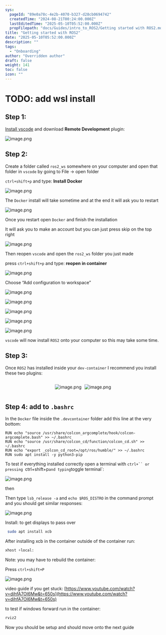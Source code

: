 ```yaml
---
sys:
  pageId: "89e0a78c-4e2b-4070-b327-d28cb0694742"
  createdTime: "2024-08-21T00:24:00.000Z"
  lastEditedTime: "2025-05-10T05:52:00.000Z"
  propFilepath: "docs/Guides/intro_to_ROS2/Getting started with ROS2.md"
title: "Getting started with ROS2"
date: "2025-05-10T05:52:00.000Z"
description: ""
tags:
  - "Onboarding"
author: "Overridden author"
draft: false
weight: 141
toc: false
icon: ""
---
```


# TODO: add wsl install

## Step 1:

[Install vscode](https://code.visualstudio.com/download) and download **Remote Development** plugin:

![image.png](https://prod-files-secure.s3.us-west-2.amazonaws.com/d518164a-d88e-44d1-a4ee-3adb3bd8bce0/efb52993-1881-4a40-b95e-6f020334f022/image.png?X-Amz-Algorithm=AWS4-HMAC-SHA256&X-Amz-Content-Sha256=UNSIGNED-PAYLOAD&X-Amz-Credential=ASIAZI2LB466Z3PTBMZC%2F20250715%2Fus-west-2%2Fs3%2Faws4_request&X-Amz-Date=20250715T132922Z&X-Amz-Expires=3600&X-Amz-Security-Token=IQoJb3JpZ2luX2VjECwaCXVzLXdlc3QtMiJIMEYCIQDOVia2LT39MpasCW4rICcBKvTXMYwzh5Nh%2FQQRrdmQBwIhALdRIb4fTdfcaaPT197Zmez27fPm%2FJPzY48OMFF8R9qcKv8DCEUQABoMNjM3NDIzMTgzODA1IgwT%2FA%2Fbo2yI2duckx0q3AOqGrIGL51hJdMmJs08PsXfBU1YR%2Fc0fUXamxgO%2FfZTN20wIeuZ9DnKz8wGH9csHxjZsAwYzZRvFrtx0ChFAifoHPP5UOIImQ1BDA7JjMyVIAN7BIVKDi6fcv68iIsY3cIW1nIMRCPzq5BPaMiv5ObB%2FulbpEfQpEATNCXWLeLh7DzqRBO9LchA0gaIvwK1wrF9prE%2BjG02FoFG2HUzm6Et4h8RQYTWqFHFbnD3K8gm8SbL4VV2ij%2Bo%2BqkSmk%2FjrKWCXH3gvCWfxcu7Drf2MCWGxkNdJK549q6NQfcSYQtsJIawqJan1wywCQ77IhbJMrJxqlFwAeJD8VLlZnssw7t%2FLDr1fyqPz00sFmoBN2p0vaPsR%2B04Ch4TPjmPaeLtyc2nrhPsHGhBv%2BcFr0AqbYL4s%2F7p1lfLTwXNtyQZu7%2FnUK1U1fbJv%2FUB%2Bt6AVXoWQAVDCPP0zDPwX6M3xSeOsPlqptTxBcCXZPuQQtJ%2F%2FQxURtJRr3dEd2ANTWyFPcd6FMy7r3iJjF1gaXUwYF05l%2Fo3eEXce3IZuDvcdGKyW32%2Fk5Z2mg90RVBN8fx6vPAcFn7gcTIhl2eQCwJVMKyL%2BKg9MF6hJNSZhypxJR4WWIS8hs006uOUZxEZ7LOoRTCqg9nDBjqkAf%2Frga9sn4c5Q5NN5orIQqZl7rHkIGJQwkUIYIf57vdbLWxC6ENBzJkriK1drvSj5vXCkqHwbX6qYAr%2Bjkl2THoWhy0Fu8HSQZ5%2FuKPUvBUnS9Qy5Vw9KuE8MQn6fpTqkSkmaHh8Rly%2BVQGHdFFFgAbsmQPtoHX9dRpM8x8kFhEHldf%2B4ISDBkclRp4ubU1Fqt3TZ6JAUalmf0nti1nopxV5ihRR&X-Amz-Signature=99e60da49d87ed06ae2517fad91d885397c58d5b1abc79550ac44fdfbf1978d8&X-Amz-SignedHeaders=host&x-amz-checksum-mode=ENABLED&x-id=GetObject)

## Step 2:

Create a folder called `ros2_ws` somewhere on your computer and open that folder in `vscode` by going to File → open folder 

`ctrl+shift+p` and type: **Install Docker**

![image.png](https://prod-files-secure.s3.us-west-2.amazonaws.com/d518164a-d88e-44d1-a4ee-3adb3bd8bce0/2269dc0e-1cd5-47ff-bceb-c04ad9b2eab0/image.png?X-Amz-Algorithm=AWS4-HMAC-SHA256&X-Amz-Content-Sha256=UNSIGNED-PAYLOAD&X-Amz-Credential=ASIAZI2LB466Z3PTBMZC%2F20250715%2Fus-west-2%2Fs3%2Faws4_request&X-Amz-Date=20250715T132922Z&X-Amz-Expires=3600&X-Amz-Security-Token=IQoJb3JpZ2luX2VjECwaCXVzLXdlc3QtMiJIMEYCIQDOVia2LT39MpasCW4rICcBKvTXMYwzh5Nh%2FQQRrdmQBwIhALdRIb4fTdfcaaPT197Zmez27fPm%2FJPzY48OMFF8R9qcKv8DCEUQABoMNjM3NDIzMTgzODA1IgwT%2FA%2Fbo2yI2duckx0q3AOqGrIGL51hJdMmJs08PsXfBU1YR%2Fc0fUXamxgO%2FfZTN20wIeuZ9DnKz8wGH9csHxjZsAwYzZRvFrtx0ChFAifoHPP5UOIImQ1BDA7JjMyVIAN7BIVKDi6fcv68iIsY3cIW1nIMRCPzq5BPaMiv5ObB%2FulbpEfQpEATNCXWLeLh7DzqRBO9LchA0gaIvwK1wrF9prE%2BjG02FoFG2HUzm6Et4h8RQYTWqFHFbnD3K8gm8SbL4VV2ij%2Bo%2BqkSmk%2FjrKWCXH3gvCWfxcu7Drf2MCWGxkNdJK549q6NQfcSYQtsJIawqJan1wywCQ77IhbJMrJxqlFwAeJD8VLlZnssw7t%2FLDr1fyqPz00sFmoBN2p0vaPsR%2B04Ch4TPjmPaeLtyc2nrhPsHGhBv%2BcFr0AqbYL4s%2F7p1lfLTwXNtyQZu7%2FnUK1U1fbJv%2FUB%2Bt6AVXoWQAVDCPP0zDPwX6M3xSeOsPlqptTxBcCXZPuQQtJ%2F%2FQxURtJRr3dEd2ANTWyFPcd6FMy7r3iJjF1gaXUwYF05l%2Fo3eEXce3IZuDvcdGKyW32%2Fk5Z2mg90RVBN8fx6vPAcFn7gcTIhl2eQCwJVMKyL%2BKg9MF6hJNSZhypxJR4WWIS8hs006uOUZxEZ7LOoRTCqg9nDBjqkAf%2Frga9sn4c5Q5NN5orIQqZl7rHkIGJQwkUIYIf57vdbLWxC6ENBzJkriK1drvSj5vXCkqHwbX6qYAr%2Bjkl2THoWhy0Fu8HSQZ5%2FuKPUvBUnS9Qy5Vw9KuE8MQn6fpTqkSkmaHh8Rly%2BVQGHdFFFgAbsmQPtoHX9dRpM8x8kFhEHldf%2B4ISDBkclRp4ubU1Fqt3TZ6JAUalmf0nti1nopxV5ihRR&X-Amz-Signature=af0f345c2c31bd796a77249cbf5e23fec9f2d8e204f204154d0d748e8a1871cd&X-Amz-SignedHeaders=host&x-amz-checksum-mode=ENABLED&x-id=GetObject)

The `Docker` install will take sometime and at the end it will ask you to restart

![image.png](https://prod-files-secure.s3.us-west-2.amazonaws.com/d518164a-d88e-44d1-a4ee-3adb3bd8bce0/ed233f78-be33-4b1f-b89c-9c346c0e961e/image.png?X-Amz-Algorithm=AWS4-HMAC-SHA256&X-Amz-Content-Sha256=UNSIGNED-PAYLOAD&X-Amz-Credential=ASIAZI2LB466Z3PTBMZC%2F20250715%2Fus-west-2%2Fs3%2Faws4_request&X-Amz-Date=20250715T132922Z&X-Amz-Expires=3600&X-Amz-Security-Token=IQoJb3JpZ2luX2VjECwaCXVzLXdlc3QtMiJIMEYCIQDOVia2LT39MpasCW4rICcBKvTXMYwzh5Nh%2FQQRrdmQBwIhALdRIb4fTdfcaaPT197Zmez27fPm%2FJPzY48OMFF8R9qcKv8DCEUQABoMNjM3NDIzMTgzODA1IgwT%2FA%2Fbo2yI2duckx0q3AOqGrIGL51hJdMmJs08PsXfBU1YR%2Fc0fUXamxgO%2FfZTN20wIeuZ9DnKz8wGH9csHxjZsAwYzZRvFrtx0ChFAifoHPP5UOIImQ1BDA7JjMyVIAN7BIVKDi6fcv68iIsY3cIW1nIMRCPzq5BPaMiv5ObB%2FulbpEfQpEATNCXWLeLh7DzqRBO9LchA0gaIvwK1wrF9prE%2BjG02FoFG2HUzm6Et4h8RQYTWqFHFbnD3K8gm8SbL4VV2ij%2Bo%2BqkSmk%2FjrKWCXH3gvCWfxcu7Drf2MCWGxkNdJK549q6NQfcSYQtsJIawqJan1wywCQ77IhbJMrJxqlFwAeJD8VLlZnssw7t%2FLDr1fyqPz00sFmoBN2p0vaPsR%2B04Ch4TPjmPaeLtyc2nrhPsHGhBv%2BcFr0AqbYL4s%2F7p1lfLTwXNtyQZu7%2FnUK1U1fbJv%2FUB%2Bt6AVXoWQAVDCPP0zDPwX6M3xSeOsPlqptTxBcCXZPuQQtJ%2F%2FQxURtJRr3dEd2ANTWyFPcd6FMy7r3iJjF1gaXUwYF05l%2Fo3eEXce3IZuDvcdGKyW32%2Fk5Z2mg90RVBN8fx6vPAcFn7gcTIhl2eQCwJVMKyL%2BKg9MF6hJNSZhypxJR4WWIS8hs006uOUZxEZ7LOoRTCqg9nDBjqkAf%2Frga9sn4c5Q5NN5orIQqZl7rHkIGJQwkUIYIf57vdbLWxC6ENBzJkriK1drvSj5vXCkqHwbX6qYAr%2Bjkl2THoWhy0Fu8HSQZ5%2FuKPUvBUnS9Qy5Vw9KuE8MQn6fpTqkSkmaHh8Rly%2BVQGHdFFFgAbsmQPtoHX9dRpM8x8kFhEHldf%2B4ISDBkclRp4ubU1Fqt3TZ6JAUalmf0nti1nopxV5ihRR&X-Amz-Signature=843d3bf3836cfd66c90d9b62bbfa7666e3502da7f56563bf31c17f85a98ad9c3&X-Amz-SignedHeaders=host&x-amz-checksum-mode=ENABLED&x-id=GetObject)

Once you restart open `Docker` and finish the installation

It will ask you to make an account but you can just press skip on the top right

![image.png](https://prod-files-secure.s3.us-west-2.amazonaws.com/d518164a-d88e-44d1-a4ee-3adb3bd8bce0/21010ad9-1659-4fd9-9f59-9932a09b2a3d/image.png?X-Amz-Algorithm=AWS4-HMAC-SHA256&X-Amz-Content-Sha256=UNSIGNED-PAYLOAD&X-Amz-Credential=ASIAZI2LB466Z3PTBMZC%2F20250715%2Fus-west-2%2Fs3%2Faws4_request&X-Amz-Date=20250715T132922Z&X-Amz-Expires=3600&X-Amz-Security-Token=IQoJb3JpZ2luX2VjECwaCXVzLXdlc3QtMiJIMEYCIQDOVia2LT39MpasCW4rICcBKvTXMYwzh5Nh%2FQQRrdmQBwIhALdRIb4fTdfcaaPT197Zmez27fPm%2FJPzY48OMFF8R9qcKv8DCEUQABoMNjM3NDIzMTgzODA1IgwT%2FA%2Fbo2yI2duckx0q3AOqGrIGL51hJdMmJs08PsXfBU1YR%2Fc0fUXamxgO%2FfZTN20wIeuZ9DnKz8wGH9csHxjZsAwYzZRvFrtx0ChFAifoHPP5UOIImQ1BDA7JjMyVIAN7BIVKDi6fcv68iIsY3cIW1nIMRCPzq5BPaMiv5ObB%2FulbpEfQpEATNCXWLeLh7DzqRBO9LchA0gaIvwK1wrF9prE%2BjG02FoFG2HUzm6Et4h8RQYTWqFHFbnD3K8gm8SbL4VV2ij%2Bo%2BqkSmk%2FjrKWCXH3gvCWfxcu7Drf2MCWGxkNdJK549q6NQfcSYQtsJIawqJan1wywCQ77IhbJMrJxqlFwAeJD8VLlZnssw7t%2FLDr1fyqPz00sFmoBN2p0vaPsR%2B04Ch4TPjmPaeLtyc2nrhPsHGhBv%2BcFr0AqbYL4s%2F7p1lfLTwXNtyQZu7%2FnUK1U1fbJv%2FUB%2Bt6AVXoWQAVDCPP0zDPwX6M3xSeOsPlqptTxBcCXZPuQQtJ%2F%2FQxURtJRr3dEd2ANTWyFPcd6FMy7r3iJjF1gaXUwYF05l%2Fo3eEXce3IZuDvcdGKyW32%2Fk5Z2mg90RVBN8fx6vPAcFn7gcTIhl2eQCwJVMKyL%2BKg9MF6hJNSZhypxJR4WWIS8hs006uOUZxEZ7LOoRTCqg9nDBjqkAf%2Frga9sn4c5Q5NN5orIQqZl7rHkIGJQwkUIYIf57vdbLWxC6ENBzJkriK1drvSj5vXCkqHwbX6qYAr%2Bjkl2THoWhy0Fu8HSQZ5%2FuKPUvBUnS9Qy5Vw9KuE8MQn6fpTqkSkmaHh8Rly%2BVQGHdFFFgAbsmQPtoHX9dRpM8x8kFhEHldf%2B4ISDBkclRp4ubU1Fqt3TZ6JAUalmf0nti1nopxV5ihRR&X-Amz-Signature=f6cdb344f3c6434ddc2fd078519c230925d782e9afceeb4e5a6f5ad99f992f72&X-Amz-SignedHeaders=host&x-amz-checksum-mode=ENABLED&x-id=GetObject)

Then reopen `vscode` and open the `ros2_ws` folder you just made

press `ctrl+shift+p` and type: **reopen in container**

![image.png](https://prod-files-secure.s3.us-west-2.amazonaws.com/d518164a-d88e-44d1-a4ee-3adb3bd8bce0/4e93b8c2-41ad-488c-8095-c74205196118/image.png?X-Amz-Algorithm=AWS4-HMAC-SHA256&X-Amz-Content-Sha256=UNSIGNED-PAYLOAD&X-Amz-Credential=ASIAZI2LB466Z3PTBMZC%2F20250715%2Fus-west-2%2Fs3%2Faws4_request&X-Amz-Date=20250715T132922Z&X-Amz-Expires=3600&X-Amz-Security-Token=IQoJb3JpZ2luX2VjECwaCXVzLXdlc3QtMiJIMEYCIQDOVia2LT39MpasCW4rICcBKvTXMYwzh5Nh%2FQQRrdmQBwIhALdRIb4fTdfcaaPT197Zmez27fPm%2FJPzY48OMFF8R9qcKv8DCEUQABoMNjM3NDIzMTgzODA1IgwT%2FA%2Fbo2yI2duckx0q3AOqGrIGL51hJdMmJs08PsXfBU1YR%2Fc0fUXamxgO%2FfZTN20wIeuZ9DnKz8wGH9csHxjZsAwYzZRvFrtx0ChFAifoHPP5UOIImQ1BDA7JjMyVIAN7BIVKDi6fcv68iIsY3cIW1nIMRCPzq5BPaMiv5ObB%2FulbpEfQpEATNCXWLeLh7DzqRBO9LchA0gaIvwK1wrF9prE%2BjG02FoFG2HUzm6Et4h8RQYTWqFHFbnD3K8gm8SbL4VV2ij%2Bo%2BqkSmk%2FjrKWCXH3gvCWfxcu7Drf2MCWGxkNdJK549q6NQfcSYQtsJIawqJan1wywCQ77IhbJMrJxqlFwAeJD8VLlZnssw7t%2FLDr1fyqPz00sFmoBN2p0vaPsR%2B04Ch4TPjmPaeLtyc2nrhPsHGhBv%2BcFr0AqbYL4s%2F7p1lfLTwXNtyQZu7%2FnUK1U1fbJv%2FUB%2Bt6AVXoWQAVDCPP0zDPwX6M3xSeOsPlqptTxBcCXZPuQQtJ%2F%2FQxURtJRr3dEd2ANTWyFPcd6FMy7r3iJjF1gaXUwYF05l%2Fo3eEXce3IZuDvcdGKyW32%2Fk5Z2mg90RVBN8fx6vPAcFn7gcTIhl2eQCwJVMKyL%2BKg9MF6hJNSZhypxJR4WWIS8hs006uOUZxEZ7LOoRTCqg9nDBjqkAf%2Frga9sn4c5Q5NN5orIQqZl7rHkIGJQwkUIYIf57vdbLWxC6ENBzJkriK1drvSj5vXCkqHwbX6qYAr%2Bjkl2THoWhy0Fu8HSQZ5%2FuKPUvBUnS9Qy5Vw9KuE8MQn6fpTqkSkmaHh8Rly%2BVQGHdFFFgAbsmQPtoHX9dRpM8x8kFhEHldf%2B4ISDBkclRp4ubU1Fqt3TZ6JAUalmf0nti1nopxV5ihRR&X-Amz-Signature=323f1569e18acd705de19d09ccfde41a0af41b5e691554b1cb89bea44ce78b4d&X-Amz-SignedHeaders=host&x-amz-checksum-mode=ENABLED&x-id=GetObject)

Choose “Add configuration to workspace”

![image.png](https://prod-files-secure.s3.us-west-2.amazonaws.com/d518164a-d88e-44d1-a4ee-3adb3bd8bce0/9560b282-5060-4989-ba37-97e7b2c22476/image.png?X-Amz-Algorithm=AWS4-HMAC-SHA256&X-Amz-Content-Sha256=UNSIGNED-PAYLOAD&X-Amz-Credential=ASIAZI2LB466Z3PTBMZC%2F20250715%2Fus-west-2%2Fs3%2Faws4_request&X-Amz-Date=20250715T132922Z&X-Amz-Expires=3600&X-Amz-Security-Token=IQoJb3JpZ2luX2VjECwaCXVzLXdlc3QtMiJIMEYCIQDOVia2LT39MpasCW4rICcBKvTXMYwzh5Nh%2FQQRrdmQBwIhALdRIb4fTdfcaaPT197Zmez27fPm%2FJPzY48OMFF8R9qcKv8DCEUQABoMNjM3NDIzMTgzODA1IgwT%2FA%2Fbo2yI2duckx0q3AOqGrIGL51hJdMmJs08PsXfBU1YR%2Fc0fUXamxgO%2FfZTN20wIeuZ9DnKz8wGH9csHxjZsAwYzZRvFrtx0ChFAifoHPP5UOIImQ1BDA7JjMyVIAN7BIVKDi6fcv68iIsY3cIW1nIMRCPzq5BPaMiv5ObB%2FulbpEfQpEATNCXWLeLh7DzqRBO9LchA0gaIvwK1wrF9prE%2BjG02FoFG2HUzm6Et4h8RQYTWqFHFbnD3K8gm8SbL4VV2ij%2Bo%2BqkSmk%2FjrKWCXH3gvCWfxcu7Drf2MCWGxkNdJK549q6NQfcSYQtsJIawqJan1wywCQ77IhbJMrJxqlFwAeJD8VLlZnssw7t%2FLDr1fyqPz00sFmoBN2p0vaPsR%2B04Ch4TPjmPaeLtyc2nrhPsHGhBv%2BcFr0AqbYL4s%2F7p1lfLTwXNtyQZu7%2FnUK1U1fbJv%2FUB%2Bt6AVXoWQAVDCPP0zDPwX6M3xSeOsPlqptTxBcCXZPuQQtJ%2F%2FQxURtJRr3dEd2ANTWyFPcd6FMy7r3iJjF1gaXUwYF05l%2Fo3eEXce3IZuDvcdGKyW32%2Fk5Z2mg90RVBN8fx6vPAcFn7gcTIhl2eQCwJVMKyL%2BKg9MF6hJNSZhypxJR4WWIS8hs006uOUZxEZ7LOoRTCqg9nDBjqkAf%2Frga9sn4c5Q5NN5orIQqZl7rHkIGJQwkUIYIf57vdbLWxC6ENBzJkriK1drvSj5vXCkqHwbX6qYAr%2Bjkl2THoWhy0Fu8HSQZ5%2FuKPUvBUnS9Qy5Vw9KuE8MQn6fpTqkSkmaHh8Rly%2BVQGHdFFFgAbsmQPtoHX9dRpM8x8kFhEHldf%2B4ISDBkclRp4ubU1Fqt3TZ6JAUalmf0nti1nopxV5ihRR&X-Amz-Signature=261d4cd3e9df9cf4e44b67bee5069bc02dbcc1d0e58c4686c9f146586b553913&X-Amz-SignedHeaders=host&x-amz-checksum-mode=ENABLED&x-id=GetObject)

![image.png](https://prod-files-secure.s3.us-west-2.amazonaws.com/d518164a-d88e-44d1-a4ee-3adb3bd8bce0/2ee63f81-886b-48e8-a553-dc6e5eac99e4/image.png?X-Amz-Algorithm=AWS4-HMAC-SHA256&X-Amz-Content-Sha256=UNSIGNED-PAYLOAD&X-Amz-Credential=ASIAZI2LB466Z3PTBMZC%2F20250715%2Fus-west-2%2Fs3%2Faws4_request&X-Amz-Date=20250715T132922Z&X-Amz-Expires=3600&X-Amz-Security-Token=IQoJb3JpZ2luX2VjECwaCXVzLXdlc3QtMiJIMEYCIQDOVia2LT39MpasCW4rICcBKvTXMYwzh5Nh%2FQQRrdmQBwIhALdRIb4fTdfcaaPT197Zmez27fPm%2FJPzY48OMFF8R9qcKv8DCEUQABoMNjM3NDIzMTgzODA1IgwT%2FA%2Fbo2yI2duckx0q3AOqGrIGL51hJdMmJs08PsXfBU1YR%2Fc0fUXamxgO%2FfZTN20wIeuZ9DnKz8wGH9csHxjZsAwYzZRvFrtx0ChFAifoHPP5UOIImQ1BDA7JjMyVIAN7BIVKDi6fcv68iIsY3cIW1nIMRCPzq5BPaMiv5ObB%2FulbpEfQpEATNCXWLeLh7DzqRBO9LchA0gaIvwK1wrF9prE%2BjG02FoFG2HUzm6Et4h8RQYTWqFHFbnD3K8gm8SbL4VV2ij%2Bo%2BqkSmk%2FjrKWCXH3gvCWfxcu7Drf2MCWGxkNdJK549q6NQfcSYQtsJIawqJan1wywCQ77IhbJMrJxqlFwAeJD8VLlZnssw7t%2FLDr1fyqPz00sFmoBN2p0vaPsR%2B04Ch4TPjmPaeLtyc2nrhPsHGhBv%2BcFr0AqbYL4s%2F7p1lfLTwXNtyQZu7%2FnUK1U1fbJv%2FUB%2Bt6AVXoWQAVDCPP0zDPwX6M3xSeOsPlqptTxBcCXZPuQQtJ%2F%2FQxURtJRr3dEd2ANTWyFPcd6FMy7r3iJjF1gaXUwYF05l%2Fo3eEXce3IZuDvcdGKyW32%2Fk5Z2mg90RVBN8fx6vPAcFn7gcTIhl2eQCwJVMKyL%2BKg9MF6hJNSZhypxJR4WWIS8hs006uOUZxEZ7LOoRTCqg9nDBjqkAf%2Frga9sn4c5Q5NN5orIQqZl7rHkIGJQwkUIYIf57vdbLWxC6ENBzJkriK1drvSj5vXCkqHwbX6qYAr%2Bjkl2THoWhy0Fu8HSQZ5%2FuKPUvBUnS9Qy5Vw9KuE8MQn6fpTqkSkmaHh8Rly%2BVQGHdFFFgAbsmQPtoHX9dRpM8x8kFhEHldf%2B4ISDBkclRp4ubU1Fqt3TZ6JAUalmf0nti1nopxV5ihRR&X-Amz-Signature=319bf92f55ce378c486affa0d74435e955eec20de71f0d22d6672642912d3f87&X-Amz-SignedHeaders=host&x-amz-checksum-mode=ENABLED&x-id=GetObject)

![image.png](https://prod-files-secure.s3.us-west-2.amazonaws.com/d518164a-d88e-44d1-a4ee-3adb3bd8bce0/ae1580b2-b048-407e-aed9-b584224a7a04/image.png?X-Amz-Algorithm=AWS4-HMAC-SHA256&X-Amz-Content-Sha256=UNSIGNED-PAYLOAD&X-Amz-Credential=ASIAZI2LB466Z3PTBMZC%2F20250715%2Fus-west-2%2Fs3%2Faws4_request&X-Amz-Date=20250715T132922Z&X-Amz-Expires=3600&X-Amz-Security-Token=IQoJb3JpZ2luX2VjECwaCXVzLXdlc3QtMiJIMEYCIQDOVia2LT39MpasCW4rICcBKvTXMYwzh5Nh%2FQQRrdmQBwIhALdRIb4fTdfcaaPT197Zmez27fPm%2FJPzY48OMFF8R9qcKv8DCEUQABoMNjM3NDIzMTgzODA1IgwT%2FA%2Fbo2yI2duckx0q3AOqGrIGL51hJdMmJs08PsXfBU1YR%2Fc0fUXamxgO%2FfZTN20wIeuZ9DnKz8wGH9csHxjZsAwYzZRvFrtx0ChFAifoHPP5UOIImQ1BDA7JjMyVIAN7BIVKDi6fcv68iIsY3cIW1nIMRCPzq5BPaMiv5ObB%2FulbpEfQpEATNCXWLeLh7DzqRBO9LchA0gaIvwK1wrF9prE%2BjG02FoFG2HUzm6Et4h8RQYTWqFHFbnD3K8gm8SbL4VV2ij%2Bo%2BqkSmk%2FjrKWCXH3gvCWfxcu7Drf2MCWGxkNdJK549q6NQfcSYQtsJIawqJan1wywCQ77IhbJMrJxqlFwAeJD8VLlZnssw7t%2FLDr1fyqPz00sFmoBN2p0vaPsR%2B04Ch4TPjmPaeLtyc2nrhPsHGhBv%2BcFr0AqbYL4s%2F7p1lfLTwXNtyQZu7%2FnUK1U1fbJv%2FUB%2Bt6AVXoWQAVDCPP0zDPwX6M3xSeOsPlqptTxBcCXZPuQQtJ%2F%2FQxURtJRr3dEd2ANTWyFPcd6FMy7r3iJjF1gaXUwYF05l%2Fo3eEXce3IZuDvcdGKyW32%2Fk5Z2mg90RVBN8fx6vPAcFn7gcTIhl2eQCwJVMKyL%2BKg9MF6hJNSZhypxJR4WWIS8hs006uOUZxEZ7LOoRTCqg9nDBjqkAf%2Frga9sn4c5Q5NN5orIQqZl7rHkIGJQwkUIYIf57vdbLWxC6ENBzJkriK1drvSj5vXCkqHwbX6qYAr%2Bjkl2THoWhy0Fu8HSQZ5%2FuKPUvBUnS9Qy5Vw9KuE8MQn6fpTqkSkmaHh8Rly%2BVQGHdFFFgAbsmQPtoHX9dRpM8x8kFhEHldf%2B4ISDBkclRp4ubU1Fqt3TZ6JAUalmf0nti1nopxV5ihRR&X-Amz-Signature=c1a48e59ddc9be41506fdaadfba99bc6cd13fb40d03b8ac483fb851bd6edd12e&X-Amz-SignedHeaders=host&x-amz-checksum-mode=ENABLED&x-id=GetObject)

![image.png](https://prod-files-secure.s3.us-west-2.amazonaws.com/d518164a-d88e-44d1-a4ee-3adb3bd8bce0/53255b28-f75e-430f-b9e3-c0ac8577e42b/image.png?X-Amz-Algorithm=AWS4-HMAC-SHA256&X-Amz-Content-Sha256=UNSIGNED-PAYLOAD&X-Amz-Credential=ASIAZI2LB466Z3PTBMZC%2F20250715%2Fus-west-2%2Fs3%2Faws4_request&X-Amz-Date=20250715T132922Z&X-Amz-Expires=3600&X-Amz-Security-Token=IQoJb3JpZ2luX2VjECwaCXVzLXdlc3QtMiJIMEYCIQDOVia2LT39MpasCW4rICcBKvTXMYwzh5Nh%2FQQRrdmQBwIhALdRIb4fTdfcaaPT197Zmez27fPm%2FJPzY48OMFF8R9qcKv8DCEUQABoMNjM3NDIzMTgzODA1IgwT%2FA%2Fbo2yI2duckx0q3AOqGrIGL51hJdMmJs08PsXfBU1YR%2Fc0fUXamxgO%2FfZTN20wIeuZ9DnKz8wGH9csHxjZsAwYzZRvFrtx0ChFAifoHPP5UOIImQ1BDA7JjMyVIAN7BIVKDi6fcv68iIsY3cIW1nIMRCPzq5BPaMiv5ObB%2FulbpEfQpEATNCXWLeLh7DzqRBO9LchA0gaIvwK1wrF9prE%2BjG02FoFG2HUzm6Et4h8RQYTWqFHFbnD3K8gm8SbL4VV2ij%2Bo%2BqkSmk%2FjrKWCXH3gvCWfxcu7Drf2MCWGxkNdJK549q6NQfcSYQtsJIawqJan1wywCQ77IhbJMrJxqlFwAeJD8VLlZnssw7t%2FLDr1fyqPz00sFmoBN2p0vaPsR%2B04Ch4TPjmPaeLtyc2nrhPsHGhBv%2BcFr0AqbYL4s%2F7p1lfLTwXNtyQZu7%2FnUK1U1fbJv%2FUB%2Bt6AVXoWQAVDCPP0zDPwX6M3xSeOsPlqptTxBcCXZPuQQtJ%2F%2FQxURtJRr3dEd2ANTWyFPcd6FMy7r3iJjF1gaXUwYF05l%2Fo3eEXce3IZuDvcdGKyW32%2Fk5Z2mg90RVBN8fx6vPAcFn7gcTIhl2eQCwJVMKyL%2BKg9MF6hJNSZhypxJR4WWIS8hs006uOUZxEZ7LOoRTCqg9nDBjqkAf%2Frga9sn4c5Q5NN5orIQqZl7rHkIGJQwkUIYIf57vdbLWxC6ENBzJkriK1drvSj5vXCkqHwbX6qYAr%2Bjkl2THoWhy0Fu8HSQZ5%2FuKPUvBUnS9Qy5Vw9KuE8MQn6fpTqkSkmaHh8Rly%2BVQGHdFFFgAbsmQPtoHX9dRpM8x8kFhEHldf%2B4ISDBkclRp4ubU1Fqt3TZ6JAUalmf0nti1nopxV5ihRR&X-Amz-Signature=6262d5464d53beebb1d14955173e4f37270297d046369bd42ee015d0e4589ca5&X-Amz-SignedHeaders=host&x-amz-checksum-mode=ENABLED&x-id=GetObject)

![image.png](https://prod-files-secure.s3.us-west-2.amazonaws.com/d518164a-d88e-44d1-a4ee-3adb3bd8bce0/7c562767-5af9-4ffb-97d1-327bcdf4ee00/image.png?X-Amz-Algorithm=AWS4-HMAC-SHA256&X-Amz-Content-Sha256=UNSIGNED-PAYLOAD&X-Amz-Credential=ASIAZI2LB466Z3PTBMZC%2F20250715%2Fus-west-2%2Fs3%2Faws4_request&X-Amz-Date=20250715T132922Z&X-Amz-Expires=3600&X-Amz-Security-Token=IQoJb3JpZ2luX2VjECwaCXVzLXdlc3QtMiJIMEYCIQDOVia2LT39MpasCW4rICcBKvTXMYwzh5Nh%2FQQRrdmQBwIhALdRIb4fTdfcaaPT197Zmez27fPm%2FJPzY48OMFF8R9qcKv8DCEUQABoMNjM3NDIzMTgzODA1IgwT%2FA%2Fbo2yI2duckx0q3AOqGrIGL51hJdMmJs08PsXfBU1YR%2Fc0fUXamxgO%2FfZTN20wIeuZ9DnKz8wGH9csHxjZsAwYzZRvFrtx0ChFAifoHPP5UOIImQ1BDA7JjMyVIAN7BIVKDi6fcv68iIsY3cIW1nIMRCPzq5BPaMiv5ObB%2FulbpEfQpEATNCXWLeLh7DzqRBO9LchA0gaIvwK1wrF9prE%2BjG02FoFG2HUzm6Et4h8RQYTWqFHFbnD3K8gm8SbL4VV2ij%2Bo%2BqkSmk%2FjrKWCXH3gvCWfxcu7Drf2MCWGxkNdJK549q6NQfcSYQtsJIawqJan1wywCQ77IhbJMrJxqlFwAeJD8VLlZnssw7t%2FLDr1fyqPz00sFmoBN2p0vaPsR%2B04Ch4TPjmPaeLtyc2nrhPsHGhBv%2BcFr0AqbYL4s%2F7p1lfLTwXNtyQZu7%2FnUK1U1fbJv%2FUB%2Bt6AVXoWQAVDCPP0zDPwX6M3xSeOsPlqptTxBcCXZPuQQtJ%2F%2FQxURtJRr3dEd2ANTWyFPcd6FMy7r3iJjF1gaXUwYF05l%2Fo3eEXce3IZuDvcdGKyW32%2Fk5Z2mg90RVBN8fx6vPAcFn7gcTIhl2eQCwJVMKyL%2BKg9MF6hJNSZhypxJR4WWIS8hs006uOUZxEZ7LOoRTCqg9nDBjqkAf%2Frga9sn4c5Q5NN5orIQqZl7rHkIGJQwkUIYIf57vdbLWxC6ENBzJkriK1drvSj5vXCkqHwbX6qYAr%2Bjkl2THoWhy0Fu8HSQZ5%2FuKPUvBUnS9Qy5Vw9KuE8MQn6fpTqkSkmaHh8Rly%2BVQGHdFFFgAbsmQPtoHX9dRpM8x8kFhEHldf%2B4ISDBkclRp4ubU1Fqt3TZ6JAUalmf0nti1nopxV5ihRR&X-Amz-Signature=b8c33c3a03cbd8e830902d8df02462387f169ada887f3cf56599da39a975d6f7&X-Amz-SignedHeaders=host&x-amz-checksum-mode=ENABLED&x-id=GetObject)

`vscode` will now install `ROS2` onto your computer so this may take some time.

## Step 3:

Once `ROS2` has installed inside your `dev-container` I recommend you install these two plugins:

<div style="display: flex;flex-direction: row; column-gap:10px; max-width: 630px;justify-content: center;">
<div>

![image.png](https://prod-files-secure.s3.us-west-2.amazonaws.com/d518164a-d88e-44d1-a4ee-3adb3bd8bce0/3fc3d550-5a54-4ba1-ba6b-faa01cdb7369/image.png?X-Amz-Algorithm=AWS4-HMAC-SHA256&X-Amz-Content-Sha256=UNSIGNED-PAYLOAD&X-Amz-Credential=ASIAZI2LB466WCI7K4ZN%2F20250715%2Fus-west-2%2Fs3%2Faws4_request&X-Amz-Date=20250715T132924Z&X-Amz-Expires=3600&X-Amz-Security-Token=IQoJb3JpZ2luX2VjECwaCXVzLXdlc3QtMiJGMEQCIHC1KyLx8mq8LMBPpzpp5GjxANTNWf4q6ZgA91gD9pk7AiAduMRl77Rfz1HhD3glPSNI53nlFrqLpA%2F%2FnkHJd0wtdir%2FAwhFEAAaDDYzNzQyMzE4MzgwNSIMEKqpVxXEvDPcZnnYKtwDYQSzAIM8ClIEC5CqY9SvOLFeJKQTU5iOX290LVpJklOQMEt%2BbUjShMW9wUjfk9dragXh4S4tJW8w88XaX8uKygfMbKcAtKjQRDjFsPQRyvQqXQQdhlu2CJvNmIY2e3D5BmlFY6GC4%2BSpZsAu9kNTrWp1THtKHMuXmO5jNf%2BvJPTjGrrKbTPvTwRu9b%2BXpw5MLAcjKxN%2BYtb%2FIiC4Ci1Tm04CLYiBF5sjWmA8fwgYwPeHCVopy2n5xl8JMjA2ADyehF2xG%2BNDCoh0pZ2RztcpkB7ko2S629VD%2F9HYShchq8pOvhI3y4Tk2w%2Bp5p5NsfcLnDlgqU07ZdJ0SdCYHAdYKuDCCL3mCyKyyZn2W27FR8f6%2FW58CWpelCbmxhexomfQISS%2BUfGq6y6K7xz795f6H9bdNDtagkEkWhwb6zM1Pk5OVb7U2wU7C9juZRbn0wV293ypIV3hQQpskNa3vBwibLHrP%2BExQQZXv589oLOgr0Z0XrqJX9ui3U3Dg8%2BGBZWaKwhcI6TU4GIbNDiYpErAEBV6b5nDyyTKCFe9FKkxiGEQuvTBwg4xlpWNzvqILDI9q4aIsYhSxmdGtcQdhKJRWcVtWpODpqbvMRS8zizLR6vGbgj9aI0vo46HgdAwk4PZwwY6pgGdJZ0ryDnyZQ1nT4eGvlMU0FXdmoBqIZzS7DvGxvBKT6jNibfVJVAOisXOZ2Tp7Lfc9HfBgnL4mGfZDiyMgD2oqcPcIoydj82GJWle7V%2BaOfY9HPcSKuYNiq5ufgHUYM1jZKUSbNhw5uycAQh8S2axXCCDx1UbqY8LpZG7D7ZYxZ0I6poJ0lHs8gg0Ls%2FHmU9VHZ8fMk2tKqbj7OC4MC5zeyFHf8T7&X-Amz-Signature=b388f58e896c9ebd7a4031416f2043b9a1ee9bfbd995b34fff862cd0b15d41e1&X-Amz-SignedHeaders=host&x-amz-checksum-mode=ENABLED&x-id=GetObject)

</div>
<div>

![image.png](https://prod-files-secure.s3.us-west-2.amazonaws.com/d518164a-d88e-44d1-a4ee-3adb3bd8bce0/d994cc66-13c2-4093-a5a3-f84cf4601a82/image.png?X-Amz-Algorithm=AWS4-HMAC-SHA256&X-Amz-Content-Sha256=UNSIGNED-PAYLOAD&X-Amz-Credential=ASIAZI2LB466U6WJRWFE%2F20250715%2Fus-west-2%2Fs3%2Faws4_request&X-Amz-Date=20250715T132924Z&X-Amz-Expires=3600&X-Amz-Security-Token=IQoJb3JpZ2luX2VjECwaCXVzLXdlc3QtMiJHMEUCICyYaOrrTLiBXWcm0wZsdeHKNgWVdCYZ0VgRpfdb6NmPAiEAy3TYbULF9KtPUt5bgB7Jmp2xmFyMG%2Bqc2Lp5%2F%2F3%2BaNcq%2FwMIRRAAGgw2Mzc0MjMxODM4MDUiDEEJJHcmbuL2ppcmyyrcA7%2FsC4%2B2wAS8N7xgiBHY%2FzCdCaM070hmgEOcfPpT3Gz%2FCzTaFH6mDA%2FAjtoAv73Wp7m9thhO5azdE7IVJpHO%2BDfEuKLAOlaKnOZWTUWmEWvVVNvhcwnJRMlTGdFdLL0rJLfjmgStz5D3iiQXL3jKLAxnBWdiPujT4OXdCj4SYnuLNZ36SftzUJKdBmYsSdz%2BBbjvInhIqwoCuFHbi1mwlwa3PhfOOGeoWRKjJEF21JQbcRpxL851m9TFE%2FYNyWBJu874XKGsCHp48yKAKfVZAypRWDS%2Frykf42j8Niptmw1AwfEYnPhCaHhUTjdU5XlMfntdbWDfyeH1aMwBdXZDhlhAHJWzD%2Bt3Q8oNGNr3LfuM2cVrJS9EAjcPHtr8S4niRtiF8U%2Ft2WZ%2BBZmKVxxMyxr4M11oeOv1wr%2Flfk3nPHX%2BENPcTz9ZqVdJz9Kj5swjBiS1aadqcuMp1nMobAaju8GEDqaMlXkqnH%2BA0kqKaf%2BQWy7KlXalZ2vxZDBgxuEiEUd84gK3yfjb57D0BtJsjQ%2FMz2mQN%2BJYda1xLXBwM8vSSAxl7zg1DjqM%2FrZ1T9EqeskuLQdt8xLqnwSsBPTaWd%2FSaFOQDyrTIUwsd9EMsQbeq6fxxaFmaQJyGB%2BSMIGE2cMGOqUB7tFExo%2F%2F%2FaRvX7mLyaRQ4RS9GnsTNlTRs42Uw3IM%2BIi%2FRk%2BHHjMLkiMD5cl2V6y%2BVn4M2C1fpJ5pbjNZuBO8zjaDBA%2FcxfQpri5rstKAHUovS7KDGo0K85L%2F%2F2yowntJsj%2Bwbky3AW%2BwNmv%2BG%2B38nX6oNl9B5YRSBr5%2FiJMeOCo%2BLFnYqZZCYKouHUq0Z0%2BbavjLjv5JST3gEAmPx2W54KCBE2HO&X-Amz-Signature=bef92326c25f5813ad0b3a18eb322023860d0371d610ac792b84a8ff19bdbc04&X-Amz-SignedHeaders=host&x-amz-checksum-mode=ENABLED&x-id=GetObject)

</div>
</div>

## Step 4: add to `.bashrc`

In the `Docker` file inside the `.devcontainer` folder add this line at the very bottom: 

```docker
RUN echo "source /usr/share/colcon_argcomplete/hook/colcon-argcomplete.bash" >> ~/.bashrc
RUN echo "source /usr/share/colcon_cd/function/colcon_cd.sh" >> ~/.bashrc
RUN echo "export _colcon_cd_root=/opt/ros/humble/" >> ~/.bashrc
RUN sudo apt install -y python3-pip 
```

To test if everything installed correctly open a terminal with `ctrl+`` or pressing `ctrl+shift+p` and typing `toggle terminal`:

![image.png](https://prod-files-secure.s3.us-west-2.amazonaws.com/d518164a-d88e-44d1-a4ee-3adb3bd8bce0/6a4943d8-b04e-4c02-9a58-775f3384d1a5/image.png?X-Amz-Algorithm=AWS4-HMAC-SHA256&X-Amz-Content-Sha256=UNSIGNED-PAYLOAD&X-Amz-Credential=ASIAZI2LB466Z3PTBMZC%2F20250715%2Fus-west-2%2Fs3%2Faws4_request&X-Amz-Date=20250715T132922Z&X-Amz-Expires=3600&X-Amz-Security-Token=IQoJb3JpZ2luX2VjECwaCXVzLXdlc3QtMiJIMEYCIQDOVia2LT39MpasCW4rICcBKvTXMYwzh5Nh%2FQQRrdmQBwIhALdRIb4fTdfcaaPT197Zmez27fPm%2FJPzY48OMFF8R9qcKv8DCEUQABoMNjM3NDIzMTgzODA1IgwT%2FA%2Fbo2yI2duckx0q3AOqGrIGL51hJdMmJs08PsXfBU1YR%2Fc0fUXamxgO%2FfZTN20wIeuZ9DnKz8wGH9csHxjZsAwYzZRvFrtx0ChFAifoHPP5UOIImQ1BDA7JjMyVIAN7BIVKDi6fcv68iIsY3cIW1nIMRCPzq5BPaMiv5ObB%2FulbpEfQpEATNCXWLeLh7DzqRBO9LchA0gaIvwK1wrF9prE%2BjG02FoFG2HUzm6Et4h8RQYTWqFHFbnD3K8gm8SbL4VV2ij%2Bo%2BqkSmk%2FjrKWCXH3gvCWfxcu7Drf2MCWGxkNdJK549q6NQfcSYQtsJIawqJan1wywCQ77IhbJMrJxqlFwAeJD8VLlZnssw7t%2FLDr1fyqPz00sFmoBN2p0vaPsR%2B04Ch4TPjmPaeLtyc2nrhPsHGhBv%2BcFr0AqbYL4s%2F7p1lfLTwXNtyQZu7%2FnUK1U1fbJv%2FUB%2Bt6AVXoWQAVDCPP0zDPwX6M3xSeOsPlqptTxBcCXZPuQQtJ%2F%2FQxURtJRr3dEd2ANTWyFPcd6FMy7r3iJjF1gaXUwYF05l%2Fo3eEXce3IZuDvcdGKyW32%2Fk5Z2mg90RVBN8fx6vPAcFn7gcTIhl2eQCwJVMKyL%2BKg9MF6hJNSZhypxJR4WWIS8hs006uOUZxEZ7LOoRTCqg9nDBjqkAf%2Frga9sn4c5Q5NN5orIQqZl7rHkIGJQwkUIYIf57vdbLWxC6ENBzJkriK1drvSj5vXCkqHwbX6qYAr%2Bjkl2THoWhy0Fu8HSQZ5%2FuKPUvBUnS9Qy5Vw9KuE8MQn6fpTqkSkmaHh8Rly%2BVQGHdFFFgAbsmQPtoHX9dRpM8x8kFhEHldf%2B4ISDBkclRp4ubU1Fqt3TZ6JAUalmf0nti1nopxV5ihRR&X-Amz-Signature=50339ed85ee78adb5d81da237770980d64e4d7179631cb76d80c10613968afc9&X-Amz-SignedHeaders=host&x-amz-checksum-mode=ENABLED&x-id=GetObject)

then 

Then type `lsb_release -a` and `echo $ROS_DISTRO` in the command prompt and you should get similar responses:

![image.png](https://prod-files-secure.s3.us-west-2.amazonaws.com/d518164a-d88e-44d1-a4ee-3adb3bd8bce0/3e635dec-a805-4e85-8b9e-d000e5b71a4e/image.png?X-Amz-Algorithm=AWS4-HMAC-SHA256&X-Amz-Content-Sha256=UNSIGNED-PAYLOAD&X-Amz-Credential=ASIAZI2LB466Z3PTBMZC%2F20250715%2Fus-west-2%2Fs3%2Faws4_request&X-Amz-Date=20250715T132922Z&X-Amz-Expires=3600&X-Amz-Security-Token=IQoJb3JpZ2luX2VjECwaCXVzLXdlc3QtMiJIMEYCIQDOVia2LT39MpasCW4rICcBKvTXMYwzh5Nh%2FQQRrdmQBwIhALdRIb4fTdfcaaPT197Zmez27fPm%2FJPzY48OMFF8R9qcKv8DCEUQABoMNjM3NDIzMTgzODA1IgwT%2FA%2Fbo2yI2duckx0q3AOqGrIGL51hJdMmJs08PsXfBU1YR%2Fc0fUXamxgO%2FfZTN20wIeuZ9DnKz8wGH9csHxjZsAwYzZRvFrtx0ChFAifoHPP5UOIImQ1BDA7JjMyVIAN7BIVKDi6fcv68iIsY3cIW1nIMRCPzq5BPaMiv5ObB%2FulbpEfQpEATNCXWLeLh7DzqRBO9LchA0gaIvwK1wrF9prE%2BjG02FoFG2HUzm6Et4h8RQYTWqFHFbnD3K8gm8SbL4VV2ij%2Bo%2BqkSmk%2FjrKWCXH3gvCWfxcu7Drf2MCWGxkNdJK549q6NQfcSYQtsJIawqJan1wywCQ77IhbJMrJxqlFwAeJD8VLlZnssw7t%2FLDr1fyqPz00sFmoBN2p0vaPsR%2B04Ch4TPjmPaeLtyc2nrhPsHGhBv%2BcFr0AqbYL4s%2F7p1lfLTwXNtyQZu7%2FnUK1U1fbJv%2FUB%2Bt6AVXoWQAVDCPP0zDPwX6M3xSeOsPlqptTxBcCXZPuQQtJ%2F%2FQxURtJRr3dEd2ANTWyFPcd6FMy7r3iJjF1gaXUwYF05l%2Fo3eEXce3IZuDvcdGKyW32%2Fk5Z2mg90RVBN8fx6vPAcFn7gcTIhl2eQCwJVMKyL%2BKg9MF6hJNSZhypxJR4WWIS8hs006uOUZxEZ7LOoRTCqg9nDBjqkAf%2Frga9sn4c5Q5NN5orIQqZl7rHkIGJQwkUIYIf57vdbLWxC6ENBzJkriK1drvSj5vXCkqHwbX6qYAr%2Bjkl2THoWhy0Fu8HSQZ5%2FuKPUvBUnS9Qy5Vw9KuE8MQn6fpTqkSkmaHh8Rly%2BVQGHdFFFgAbsmQPtoHX9dRpM8x8kFhEHldf%2B4ISDBkclRp4ubU1Fqt3TZ6JAUalmf0nti1nopxV5ihRR&X-Amz-Signature=e2b8ea643c99077a351a7f602a5976dd74c0117576f5d4cdd16daceb231eff07&X-Amz-SignedHeaders=host&x-amz-checksum-mode=ENABLED&x-id=GetObject)

Install:  to get displays to pass over

```bash
 sudo apt install xcb
```

After installing xcb in the container outside of the container run:

```python
xhost +local:
```

Note: you may have to rebuild the container:

Press `ctrl+shift+P`

![image.png](https://prod-files-secure.s3.us-west-2.amazonaws.com/d518164a-d88e-44d1-a4ee-3adb3bd8bce0/6c2be660-2618-4c38-9c26-53554f7a0b7b/image.png?X-Amz-Algorithm=AWS4-HMAC-SHA256&X-Amz-Content-Sha256=UNSIGNED-PAYLOAD&X-Amz-Credential=ASIAZI2LB466Z3PTBMZC%2F20250715%2Fus-west-2%2Fs3%2Faws4_request&X-Amz-Date=20250715T132922Z&X-Amz-Expires=3600&X-Amz-Security-Token=IQoJb3JpZ2luX2VjECwaCXVzLXdlc3QtMiJIMEYCIQDOVia2LT39MpasCW4rICcBKvTXMYwzh5Nh%2FQQRrdmQBwIhALdRIb4fTdfcaaPT197Zmez27fPm%2FJPzY48OMFF8R9qcKv8DCEUQABoMNjM3NDIzMTgzODA1IgwT%2FA%2Fbo2yI2duckx0q3AOqGrIGL51hJdMmJs08PsXfBU1YR%2Fc0fUXamxgO%2FfZTN20wIeuZ9DnKz8wGH9csHxjZsAwYzZRvFrtx0ChFAifoHPP5UOIImQ1BDA7JjMyVIAN7BIVKDi6fcv68iIsY3cIW1nIMRCPzq5BPaMiv5ObB%2FulbpEfQpEATNCXWLeLh7DzqRBO9LchA0gaIvwK1wrF9prE%2BjG02FoFG2HUzm6Et4h8RQYTWqFHFbnD3K8gm8SbL4VV2ij%2Bo%2BqkSmk%2FjrKWCXH3gvCWfxcu7Drf2MCWGxkNdJK549q6NQfcSYQtsJIawqJan1wywCQ77IhbJMrJxqlFwAeJD8VLlZnssw7t%2FLDr1fyqPz00sFmoBN2p0vaPsR%2B04Ch4TPjmPaeLtyc2nrhPsHGhBv%2BcFr0AqbYL4s%2F7p1lfLTwXNtyQZu7%2FnUK1U1fbJv%2FUB%2Bt6AVXoWQAVDCPP0zDPwX6M3xSeOsPlqptTxBcCXZPuQQtJ%2F%2FQxURtJRr3dEd2ANTWyFPcd6FMy7r3iJjF1gaXUwYF05l%2Fo3eEXce3IZuDvcdGKyW32%2Fk5Z2mg90RVBN8fx6vPAcFn7gcTIhl2eQCwJVMKyL%2BKg9MF6hJNSZhypxJR4WWIS8hs006uOUZxEZ7LOoRTCqg9nDBjqkAf%2Frga9sn4c5Q5NN5orIQqZl7rHkIGJQwkUIYIf57vdbLWxC6ENBzJkriK1drvSj5vXCkqHwbX6qYAr%2Bjkl2THoWhy0Fu8HSQZ5%2FuKPUvBUnS9Qy5Vw9KuE8MQn6fpTqkSkmaHh8Rly%2BVQGHdFFFgAbsmQPtoHX9dRpM8x8kFhEHldf%2B4ISDBkclRp4ubU1Fqt3TZ6JAUalmf0nti1nopxV5ihRR&X-Amz-Signature=4811ddbc38b20762be84a4822979c0c55b19eba4f4fb41964b2ebac7f8133868&X-Amz-SignedHeaders=host&x-amz-checksum-mode=ENABLED&x-id=GetObject)

video guide if you get stuck: [https://www.youtube.com/watch?v=dihfA7Ol6Mw&t=650s](https://www.youtube.com/watch?v=dihfA7Ol6Mw&t=650s)

to test if windows forward run in the container:

```bash
rviz2
```

Now you should be setup and should move onto the next guide 
